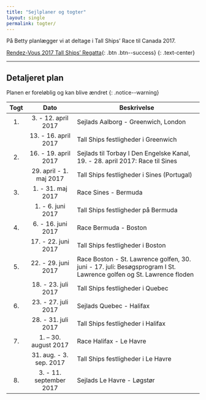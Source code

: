 ```yaml
---
title: "Sejlplaner og togter"
layout: single
permalink: togter/
---
```



På Betty planlægger vi at deltage i Tall Ships’ Race til Canada 2017. 

[Rendez-Vous 2017 Tall Ships’ Regatta](www.sailtraininginternational.org/events/2017-canada-150-tall-ships-regatta){: .btn .btn--success}
{: .text-center}


----

## Detaljeret plan

Planen er foreløblig og kan blive ændret
{: .notice--warning} 


| Togt  |        Dato              |    Beskrivelse                                                                |
|:-----:|:------------------------:|-------------------------------------------------------------------------------|
|1.     | 3. - 12. april 2017      | Sejlads Aalborg - Greenwich, London
|       | 13. - 16. april 2017     | Tall Ships festligheder i Greenwich
|2.     | 16. - 19. april 2017     | Sejlads til Torbay I Den Engelske Kanal,  19. - 28. april 2017:  Race til Sines
|       | 29. april - 1. maj 2017  | Tall Ships festligheder i Sines (Portugal)
|3.     | 1. - 31. maj 2017        | Race Sines - Bermuda
|       | 1. - 6. juni 2017        | Tall Ships festligheder på Bermuda
|4.     | 6. - 16. juni 2017       | Race Bermuda - Boston
|       | 17. - 22. juni 2017      | Tall Ships festligheder i Boston
|5.     | 22. - 29. juni 2017      | Race Boston - St. Lawrence golfen,  30. juni - 17. juli:  Besøgsprogram I St. Lawrence golfen og St. Lawrence floden
|       | 18. - 23. juli 2017      | Tall Ships festligheder i Quebec
|6.     | 23. - 27. juli 2017      | Sejlads Quebec - Halifax
|       | 28. - 31. juli 2017      | Tall Ships festligheder i Halifax
|7.     | 1. – 30. august 2017     | Race Halifax - Le Havre
|       | 31. aug. - 3. sep. 2017  | Tall Ships festligheder i Le Havre
|8.     | 3. - 11. september 2017  | Sejlads Le Havre - Løgstør